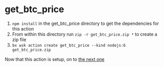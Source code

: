 get_btc_price
=============

1. `npm install` in the get_btc_price directory to get the dependencies for this action
1. From within this directory run `zip -r get_btc_price.zip *` to create a zip file
1. `bx wsk action create get_btc_price --kind nodejs:6 get_btc_price.zip`

Now that this action is setup, on to [the next one](../save_analysis/README.md)
